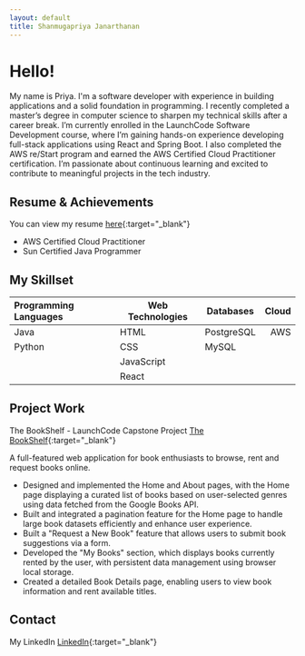 ```yaml
---
layout: default
title: Shanmugapriya Janarthanan 
---
```


# Hello!

My name is Priya. I'm a software developer with experience in building applications and a solid foundation in programming. 
I recently completed a master’s degree in computer science to sharpen my technical skills after a career break.
I’m currently enrolled in the LaunchCode Software Development course, where I’m gaining hands-on experience developing full-stack applications using React and Spring Boot. 
I also completed the AWS re/Start program and earned the AWS Certified Cloud Practitioner certification.
I’m passionate about continuous learning and excited to contribute to meaningful projects in the tech industry.

## Resume & Achievements

You can view my resume [here](https://github.com/priyajana/priyajana.github.io/blob/b8ef07fd1c832d72a93126768a68e44f26925804/Shanmugapriya%20Janarthanan%20-%20Software%20Engineer%20-1.pdf){:target="_blank"}

*   AWS Certified Cloud Practitioner
*   Sun Certified Java Programmer


## My Skillset

| Programming Languages | Web Technologies |  Databases | Cloud |
|:----------------------|------------------|------------|------:|
| Java                  | HTML             | PostgreSQL |   AWS |
| Python                | CSS              |      MySQL |       |
|                       | JavaScript       |            |       |
|                       | React            |            |       |


## Project Work 

The BookShelf - LaunchCode Capstone Project [The BookShelf](https://thebookshellf.netlify.app/){:target="_blank"}

A full-featured web application for book enthusiasts to browse, rent and request books online.
* Designed and implemented the Home and About pages, with the Home page displaying a curated list of books based on user-selected genres using data fetched from the Google Books API.
* Built and integrated a pagination feature for the Home page to handle large book datasets efficiently and enhance user experience.
* Built a "Request a New Book" feature that allows users to submit book suggestions via a form.
* Developed the "My Books" section, which displays books currently rented by the user, with persistent data management using browser local storage.
* Created a detailed Book Details page, enabling users to view book information and rent available titles.

## Contact

My LinkedIn [LinkedIn](https://www.linkedin.com/in/shanmugapriya-janarthanan/){:target="_blank"}



 